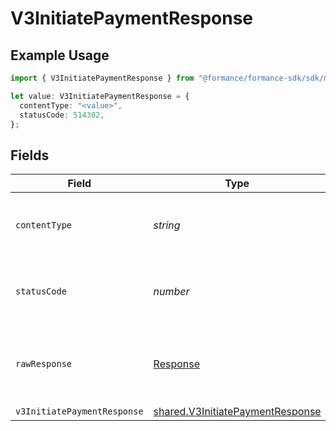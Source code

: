 # V3InitiatePaymentResponse

## Example Usage

```typescript
import { V3InitiatePaymentResponse } from "@formance/formance-sdk/sdk/models/operations";

let value: V3InitiatePaymentResponse = {
  contentType: "<value>",
  statusCode: 514302,
};
```

## Fields

| Field                                                                                       | Type                                                                                        | Required                                                                                    | Description                                                                                 |
| ------------------------------------------------------------------------------------------- | ------------------------------------------------------------------------------------------- | ------------------------------------------------------------------------------------------- | ------------------------------------------------------------------------------------------- |
| `contentType`                                                                               | *string*                                                                                    | :heavy_check_mark:                                                                          | HTTP response content type for this operation                                               |
| `statusCode`                                                                                | *number*                                                                                    | :heavy_check_mark:                                                                          | HTTP response status code for this operation                                                |
| `rawResponse`                                                                               | [Response](https://developer.mozilla.org/en-US/docs/Web/API/Response)                       | :heavy_check_mark:                                                                          | Raw HTTP response; suitable for custom response parsing                                     |
| `v3InitiatePaymentResponse`                                                                 | [shared.V3InitiatePaymentResponse](../../../sdk/models/shared/v3initiatepaymentresponse.md) | :heavy_minus_sign:                                                                          | Accepted                                                                                    |